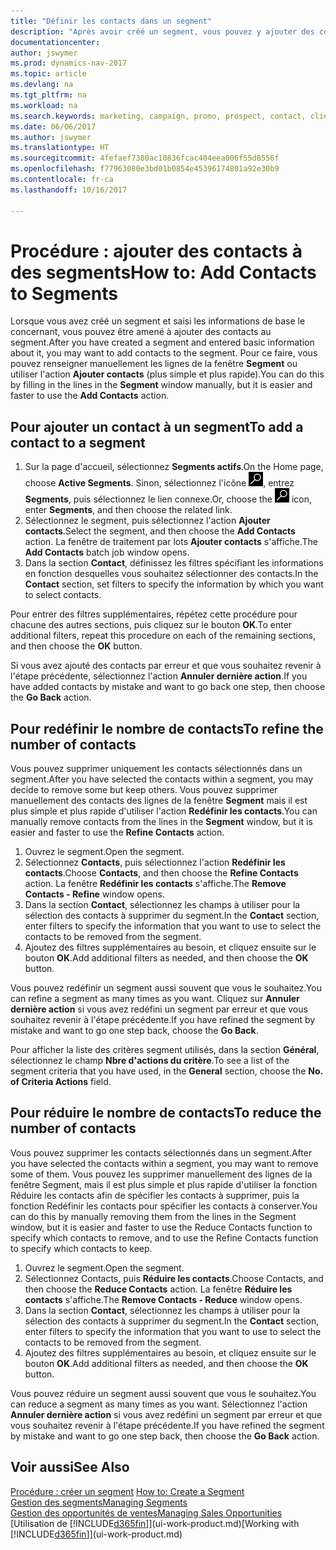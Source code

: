 ```yaml
---
title: "Définir les contacts dans un segment"
description: "Après avoir créé un segment, vous pouvez y ajouter des contacts, par exemple, dans le cadre d'une promotion marketing visant des clients particuliers."
documentationcenter: 
author: jswymer
ms.prod: dynamics-nav-2017
ms.topic: article
ms.devlang: na
ms.tgt_pltfrm: na
ms.workload: na
ms.search.keywords: marketing, campaign, promo, prospect, contact, client, customer
ms.date: 06/06/2017
ms.author: jswymer
ms.translationtype: HT
ms.sourcegitcommit: 4fefaef7380ac10836fcac404eea006f55d8556f
ms.openlocfilehash: f77963080e3bd01b0854e45396174801a92e30b9
ms.contentlocale: fr-ca
ms.lasthandoff: 10/16/2017

---
```

# <a name="how-to-add-contacts-to-segments"></a><span data-ttu-id="fa83f-103">Procédure : ajouter des contacts à des segments</span><span class="sxs-lookup"><span data-stu-id="fa83f-103">How to: Add Contacts to Segments</span></span>
<span data-ttu-id="fa83f-104">Lorsque vous avez créé un segment et saisi les informations de base le concernant, vous pouvez être amené à ajouter des contacts au segment.</span><span class="sxs-lookup"><span data-stu-id="fa83f-104">After you have created a segment and entered basic information about it, you may want to add contacts to the segment.</span></span> <span data-ttu-id="fa83f-105">Pour ce faire, vous pouvez renseigner manuellement les lignes de la fenêtre **Segment** ou utiliser l'action **Ajouter contacts** (plus simple et plus rapide).</span><span class="sxs-lookup"><span data-stu-id="fa83f-105">You can do this by filling in the lines in the **Segment** window manually, but it is easier and faster to use the **Add Contacts** action.</span></span>

## <a name="to-add-a-contact-to-a-segment"></a><span data-ttu-id="fa83f-106">Pour ajouter un contact à un segment</span><span class="sxs-lookup"><span data-stu-id="fa83f-106">To add a contact to a segment</span></span>
1. <span data-ttu-id="fa83f-107">Sur la page d'accueil, sélectionnez **Segments actifs**.</span><span class="sxs-lookup"><span data-stu-id="fa83f-107">On the Home page, choose **Active Segments**.</span></span> <span data-ttu-id="fa83f-108">Sinon, sélectionnez l'icône ![Page ou état pour la recherche](media/ui-search/search_small.png "icône Page ou état pour la recherche"), entrez **Segments**, puis sélectionnez le lien connexe.</span><span class="sxs-lookup"><span data-stu-id="fa83f-108">Or, choose the ![Search for Page or Report](media/ui-search/search_small.png "Search for Page or Report icon") icon, enter **Segments**, and then choose the related link.</span></span>  
2. <span data-ttu-id="fa83f-109">Sélectionnez le segment, puis sélectionnez l'action **Ajouter contacts**.</span><span class="sxs-lookup"><span data-stu-id="fa83f-109">Select the segment, and then choose the **Add Contacts** action.</span></span> <span data-ttu-id="fa83f-110">La fenêtre de traitement par lots **Ajouter contacts** s'affiche.</span><span class="sxs-lookup"><span data-stu-id="fa83f-110">The **Add Contacts** batch job window opens.</span></span>
3. <span data-ttu-id="fa83f-111">Dans la section **Contact**, définissez les filtres spécifiant les informations en fonction desquelles vous souhaitez sélectionner des contacts.</span><span class="sxs-lookup"><span data-stu-id="fa83f-111">In the **Contact** section, set filters to specify the information by which you want to select contacts.</span></span>

<span data-ttu-id="fa83f-112">Pour entrer des filtres supplémentaires, répétez cette procédure pour chacune des autres sections, puis cliquez sur le bouton **OK**.</span><span class="sxs-lookup"><span data-stu-id="fa83f-112">To enter additional filters, repeat this procedure on each of the remaining sections, and then choose the **OK** button.</span></span>

<span data-ttu-id="fa83f-113">Si vous avez ajouté des contacts par erreur et que vous souhaitez revenir à l'étape précédente, sélectionnez l'action **Annuler dernière action**.</span><span class="sxs-lookup"><span data-stu-id="fa83f-113">If you have added contacts by mistake and want to go back one step, then choose the **Go Back** action.</span></span>

## <a name="to-refine-the-number-of-contacts"></a><span data-ttu-id="fa83f-114">Pour redéfinir le nombre de contacts</span><span class="sxs-lookup"><span data-stu-id="fa83f-114">To refine the number of contacts</span></span>
<span data-ttu-id="fa83f-115">Vous pouvez supprimer uniquement les contacts sélectionnés dans un segment.</span><span class="sxs-lookup"><span data-stu-id="fa83f-115">After you have selected the contacts within a segment, you may decide to remove some but keep others.</span></span> <span data-ttu-id="fa83f-116">Vous pouvez supprimer manuellement des contacts des lignes de la fenêtre **Segment** mais il est plus simple et plus rapide d'utiliser l'action **Redéfinir les contacts**.</span><span class="sxs-lookup"><span data-stu-id="fa83f-116">You can manually remove contacts from the lines in the **Segment** window, but it is easier and faster to use the **Refine Contacts** action.</span></span>

1. <span data-ttu-id="fa83f-117">Ouvrez le segment.</span><span class="sxs-lookup"><span data-stu-id="fa83f-117">Open the segment.</span></span>
2. <span data-ttu-id="fa83f-118">Sélectionnez **Contacts**, puis sélectionnez l'action **Redéfinir les contacts**.</span><span class="sxs-lookup"><span data-stu-id="fa83f-118">Choose **Contacts**, and then choose the **Refine Contacts** action.</span></span> <span data-ttu-id="fa83f-119">La fenêtre **Redéfinir les contacts** s'affiche.</span><span class="sxs-lookup"><span data-stu-id="fa83f-119">The **Remove Contacts - Refine** window opens.</span></span>
3. <span data-ttu-id="fa83f-120">Dans la section **Contact**, sélectionnez les champs à utiliser pour la sélection des contacts à supprimer du segment.</span><span class="sxs-lookup"><span data-stu-id="fa83f-120">In the **Contact** section, enter filters to specify the information that you want to use to select the contacts to be removed from the segment.</span></span>
4. <span data-ttu-id="fa83f-121">Ajoutez des filtres supplémentaires au besoin, et cliquez ensuite sur le bouton **OK**.</span><span class="sxs-lookup"><span data-stu-id="fa83f-121">Add additional filters as needed, and then choose the **OK** button.</span></span>

<span data-ttu-id="fa83f-122">Vous pouvez redéfinir un segment aussi souvent que vous le souhaitez.</span><span class="sxs-lookup"><span data-stu-id="fa83f-122">You can refine a segment as many times as you want.</span></span> <span data-ttu-id="fa83f-123">Cliquez sur **Annuler dernière action** si vous avez redéfini un segment par erreur et que vous souhaitez revenir à l'étape précédente.</span><span class="sxs-lookup"><span data-stu-id="fa83f-123">If you have refined the segment by mistake and want to go one step back, choose the **Go Back**.</span></span>

<span data-ttu-id="fa83f-124">Pour afficher la liste des critères segment utilisés, dans la section **Général**, sélectionnez le champ **Nbre d'actions du critère**.</span><span class="sxs-lookup"><span data-stu-id="fa83f-124">To see a list of the segment criteria that you have used, in the **General** section, choose the **No. of Criteria Actions** field.</span></span>

## <a name="to-reduce-the-number-of-contacts"></a><span data-ttu-id="fa83f-125">Pour réduire le nombre de contacts</span><span class="sxs-lookup"><span data-stu-id="fa83f-125">To reduce the number of contacts</span></span>
<span data-ttu-id="fa83f-126">Vous pouvez supprimer les contacts sélectionnés dans un segment.</span><span class="sxs-lookup"><span data-stu-id="fa83f-126">After you have selected the contacts within a segment, you may want to remove some of them.</span></span> <span data-ttu-id="fa83f-127">Vous pouvez les supprimer manuellement des lignes de la fenêtre Segment, mais il est plus simple et plus rapide d'utiliser la fonction Réduire les contacts afin de spécifier les contacts à supprimer, puis la fonction Redéfinir les contacts pour spécifier les contacts à conserver.</span><span class="sxs-lookup"><span data-stu-id="fa83f-127">You can do this by manually removing them from the lines in the Segment window, but it is easier and faster to use the Reduce Contacts function to specify which contacts to remove, and to use the Refine Contacts function to specify which contacts to keep.</span></span>

1. <span data-ttu-id="fa83f-128">Ouvrez le segment.</span><span class="sxs-lookup"><span data-stu-id="fa83f-128">Open the segment.</span></span>
2. <span data-ttu-id="fa83f-129">Sélectionnez Contacts, puis **Réduire les contacts**.</span><span class="sxs-lookup"><span data-stu-id="fa83f-129">Choose Contacts, and then choose the **Reduce Contacts** action.</span></span> <span data-ttu-id="fa83f-130">La fenêtre **Réduire les contacts** s'affiche.</span><span class="sxs-lookup"><span data-stu-id="fa83f-130">The **Remove Contacts - Reduce** window opens.</span></span>
3. <span data-ttu-id="fa83f-131">Dans la section **Contact**, sélectionnez les champs à utiliser pour la sélection des contacts à supprimer du segment.</span><span class="sxs-lookup"><span data-stu-id="fa83f-131">In the **Contact** section, enter filters to specify the information that you want to use to select the contacts to be removed from the segment.</span></span>
4. <span data-ttu-id="fa83f-132">Ajoutez des filtres supplémentaires au besoin, et cliquez ensuite sur le bouton **OK**.</span><span class="sxs-lookup"><span data-stu-id="fa83f-132">Add additional filters as needed, and then choose the **OK** button.</span></span>

<span data-ttu-id="fa83f-133">Vous pouvez réduire un segment aussi souvent que vous le souhaitez.</span><span class="sxs-lookup"><span data-stu-id="fa83f-133">You can reduce a segment as many times as you want.</span></span> <span data-ttu-id="fa83f-134">Sélectionnez l'action **Annuler dernière action** si vous avez redéfini un segment par erreur et que vous souhaitez revenir à l'étape précédente.</span><span class="sxs-lookup"><span data-stu-id="fa83f-134">If you have refined the segment by mistake and want to go one step back, then choose the **Go Back** action.</span></span>

## <a name="see-also"></a><span data-ttu-id="fa83f-135">Voir aussi</span><span class="sxs-lookup"><span data-stu-id="fa83f-135">See Also</span></span>
<span data-ttu-id="fa83f-136">[Procédure : créer un segment](marketing-how-create-segment.md) </span><span class="sxs-lookup"><span data-stu-id="fa83f-136">[How to: Create a Segment](marketing-how-create-segment.md) </span></span>  
[<span data-ttu-id="fa83f-137">Gestion des segments</span><span class="sxs-lookup"><span data-stu-id="fa83f-137">Managing Segments</span></span>](marketing-segments.md)  
[<span data-ttu-id="fa83f-138">Gestion des opportunités de ventes</span><span class="sxs-lookup"><span data-stu-id="fa83f-138">Managing Sales Opportunities</span></span>](marketing-manage-sales-opportunities.md)  
<span data-ttu-id="fa83f-139">[Utilisation de [!INCLUDE[d365fin](includes/d365fin_md.md)]](ui-work-product.md)</span><span class="sxs-lookup"><span data-stu-id="fa83f-139">[Working with [!INCLUDE[d365fin](includes/d365fin_md.md)]](ui-work-product.md)</span></span>  

